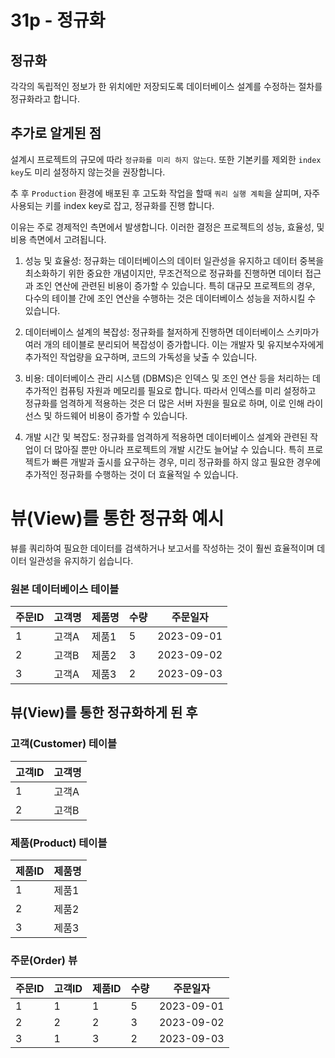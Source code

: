 # 31p - 정규화

## 정규화

각각의 독립적인 정보가 한 위치에만 저장되도록 데이터베이스 설계를 수정하는 절차를 정규화라고 합니다.

## 추가로 알게된 점

설계시 프로젝트의 규모에 따라 `정규화를 미리 하지 않는다`. 또한 기본키를 제외한 `index key`도 미리 설정하지 않는것을 권장합니다.

추 후 `Production` 환경에 배포된 후 고도화 작업을 할때 `쿼리 실행 계획`을 살피며, 자주 사용되는 키를 index key로 잡고, 정규화를 진행 합니다.

이유는 주로 경제적인 측면에서 발생합니다. 이러한 결정은 프로젝트의 성능, 효율성, 및 비용 측면에서 고려됩니다.

1. 성능 및 효율성: 정규화는 데이터베이스의 데이터 일관성을 유지하고 데이터 중복을 최소화하기 위한 중요한 개념이지만, 무조건적으로 정규화를 진행하면 데이터 접근과 조인 연산에 관련된 비용이 증가할 수 있습니다. 특히 대규모 프로젝트의 경우, 다수의 테이블 간에 조인 연산을 수행하는 것은 데이터베이스 성능을 저하시킬 수 있습니다.

2. 데이터베이스 설계의 복잡성: 정규화를 철저하게 진행하면 데이터베이스 스키마가 여러 개의 테이블로 분리되어 복잡성이 증가합니다. 이는 개발자 및 유지보수자에게 추가적인 작업량을 요구하며, 코드의 가독성을 낮출 수 있습니다.

3. 비용: 데이터베이스 관리 시스템 (DBMS)은 인덱스 및 조인 연산 등을 처리하는 데 추가적인 컴퓨팅 자원과 메모리를 필요로 합니다. 따라서 인덱스를 미리 설정하고 정규화를 엄격하게 적용하는 것은 더 많은 서버 자원을 필요로 하며, 이로 인해 라이선스 및 하드웨어 비용이 증가할 수 있습니다.

4. 개발 시간 및 복잡도: 정규화를 엄격하게 적용하면 데이터베이스 설계와 관련된 작업이 더 많아질 뿐만 아니라 프로젝트의 개발 시간도 늘어날 수 있습니다. 특히 프로젝트가 빠른 개발과 출시를 요구하는 경우, 미리 정규화를 하지 않고 필요한 경우에 추가적인 정규화를 수행하는 것이 더 효율적일 수 있습니다.

# 뷰(View)를 통한 정규화 예시

뷰를 쿼리하여 필요한 데이터를 검색하거나 보고서를 작성하는 것이 훨씬 효율적이며 데이터 일관성을 유지하기 쉽습니다.

### 원본 데이터베이스 테이블

| 주문ID | 고객명 | 제품명 | 수량 | 주문일자   |
| ------ | ------ | ------ | ---- | ---------- |
| 1      | 고객A  | 제품1  | 5    | 2023-09-01 |
| 2      | 고객B  | 제품2  | 3    | 2023-09-02 |
| 3      | 고객A  | 제품3  | 2    | 2023-09-03 |

## 뷰(View)를 통한 정규화하게 된 후

### 고객(Customer) 테이블

| 고객ID | 고객명 |
| ------ | ------ |
| 1      | 고객A  |
| 2      | 고객B  |

### 제품(Product) 테이블

| 제품ID | 제품명 |
| ------ | ------ |
| 1      | 제품1  |
| 2      | 제품2  |
| 3      | 제품3  |

### 주문(Order) 뷰

| 주문ID | 고객ID | 제품ID | 수량 | 주문일자   |
| ------ | ------ | ------ | ---- | ---------- |
| 1      | 1      | 1      | 5    | 2023-09-01 |
| 2      | 2      | 2      | 3    | 2023-09-02 |
| 3      | 1      | 3      | 2    | 2023-09-03 |
